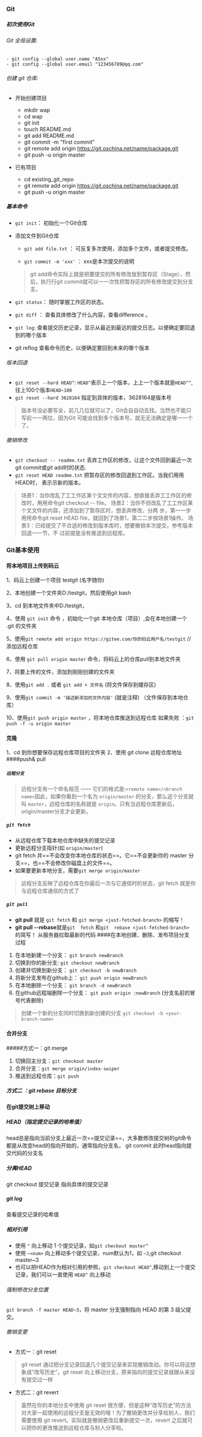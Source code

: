 ### Git


##### 初次使用Git
###### Git 全局设置:

    - git config --global user.name "ASxx" 
    - git config --global user.email "123456789@qq.com"

###### 创建 git 仓库:
- 开始创建项目
    - mkdir wap
    - cd wap
    - git init
    - touch README.md
    - git add README.md
    - git commit -m "first commit"
    - git remote add origin https://git.oschina.net/name/package.git
    - git push -u origin master

- 已有项目
    - cd existing_git_repo
    - git remote add origin https://git.oschina.net/name/package.git
    - git push -u origin master

##### 基本命令
-  `git init`：
初始化一个Git仓库

- 添加文件到Git仓库
    - `git add file.txt` ：
    可反复多次使用，添加多个文件，或者提交修改。

    - `git commit -m 'xxx'` ：
    xxx是本次提交的说明
    > git add命令实际上就是把要提交的所有修改放到暂存区（Stage），然后，执⾏行git commit就可以⼀一次性把暂存区的所有修改提交到分⽀支。 
-  `git status`：
随时掌握工作区的状态。

- `git diff` ：
查看具体修改了什么内容，查看difference 。
- `git log`:
 查看提交历史记录，显示从最近到最远的提交日志。以便确定要回退到的哪个版本
- git reflog 
 查看命令历史，以便确定要回到未来的哪个版本
###### 版本回退
- `git reset --hard HEAD^`:
`HEAD^`表示上一个版本，上上一个版本就是`HEAD^^`,往上100个版本`HEAD~100`
- `git reset --hard 3628164`
指定到具体的版本，3628164是版本号
 > 版本号没必要写全，前⼏几位就可以了，Git会⾃自动去找。当然也不能只写前⼀一两位，因为Git 可能会找到多个版本号，就⽆无法确定是哪⼀一个了。

###### 撤销修改
- `git checkout -- readme.txt`
丢弃工作区的修改，让这个文件回到最近一次git commit或git add时的状态.
- `git reset HEAD readme.txt`
把暂存区的修改回退到工作区。当我们⽤用HEAD时， 表⽰示新的版本。 
> 场景1：当你改乱了⼯工作区某个⽂文件的内容，想直接丢弃⼯工作区的修改时，⽤用命令git checkout -- file。 
场景2：当你不但改乱了⼯工作区某个⽂文件的内容，还添加到了暂存区时，想丢弃修改，分两 步，第⼀一步⽤用命令git reset HEAD file，就回到了场景1，第⼆二步按场景1操作。 
场景3：已经提交了不合适的修改到版本库时，想要撤销本次提交，参考版本回退⼀一节，不 过前提是没有推送到远程库。

### Git基本使用

#### 将本地项目上传到码云
1、码云上创建一个项目 testgit (名字随你)

2、本地创建一个文件夹D:/testgit，然后使用git bash    

3、cd 到本地文件夹中D:/testgit，

4、使用 `git init` 命令 ，初始化一个git 本地仓库（项目）,会在本地创建一个 .git 的文件夹

5、使用`git remote add origin https://gitee.com/你的码云用户名/testgit`      //添加远程仓库

6、使用 `git pull origin master` 命令，将码云上的仓库pull到本地文件夹

7、将要上传的文件，添加到刚刚创建的文件夹

8、使用`git add .` 或者 `git add + 文件名` (将文件保存到缓存区)

9、使用`git commit -m '描述新添加的文件内容'`  (就是注释)   （文件保存到本地仓库）

10、使用`git push origin master` ，将本地仓库推送到远程仓库
如果失败 ：`git push -f -u origin master`
#### 克隆
1、cd 到你想要保存远程仓库项目的文件夹
2、使用 git clone 远程仓库地址
####push& pull
##### `远程分支`
>远程分支有一个命名规范 —— 它们的格式是:`
<remote name>/<branch name>
`因此，如果你看到一个名为 `origin/master` 的分支，那么这个分支就叫 `master`，远程仓库的名称就是 `origin`。只有当远程仓库更新后，origin/master分支才会更新。
##### `git fetch`
- 从远程仓库下载本地仓库中缺失的提交记录
- 更新远程分支指针(如 `origin/master`)
- git fetch 并==不会改变你本地仓库的状态==。它==不会更新你的 master 分支==，也==不会修改你磁盘上的文件==。
- 如果要更新本地分支，需要`git merge origin/master`

> 远程分支反映了远程仓库在你最后一次与它通信时的状态，git fetch 就是你与远程仓库通信的方式了

##### `git pull`
- **git pull** 就是 `git fetch` 和 `git merge <just-fetched-branch>` 的缩写！
- **git pull --rebase**就是`git  fetch` 和`git  rebase <just-fetched-branch>` 的简写！
    从服务器拉取最新的代码
####在本地创建、删除、发布项目分支
过程
1. 在本地新建一个分支： `git branch newBranch`
2. 切换到你的新分支: `git checkout newBranch`
3. 创建并切换到新分支： `git checkout -b newBranch`
4. 将新分支发布在github上： `git push origin newBranch`
5. 在本地删除一个分支： `git branch -d newBranch`
6. 在github远程端删除一个分支： `git push origin :newBranch`   (分支名前的冒号代表删除)

>创建一个新的分支同时切换到新创建的分支 `git checkout -b <your-branch-name>`

#### 合并分支
#####方式一：git merge
1. 切换回主分支：`git checkout master`
2. 合并分支：`git merge origin/index-swiper`
3. 推送到远程仓库：`git push`
##### 方式二 ：git rebase 目标分支
#### 在git提交树上移动
##### HEAD（指定提交记录的哈希值）
head总是指向当前分支上最近一次==提交记录==，大多数修改提交树的git命令都是从改变head的指向开始的，通常指向分支名，
git commit  此时head指向提交代码的分支名
##### 分离HEAD
git checkout 提交记录
指向具体的提交记录
##### git log
查看提交记录的哈希值
##### 相对引用
- 使用 `^` 向上移动 1 个提交记录，如`git checkout master^`
- 使用 `~<num>` 向上移动多个提交记录，num默认为1，如 `~3`,git checkout master~3
- 也可以把HEAD作为相对引用的参照，`git checkout HEAD^`,移动到上一个提交记录，我们可以一直使用 `HEAD^` 向上移动
###### 强制修改分支位置
`git branch -f master HEAD~3`，将 master 分支强制指向 HEAD 的第 3 级父提交。
###### 撤销变更
- 方式一：git reset

> git reset 通过把分支记录回退几个提交记录来实现撤销改动。你可以将这想象成“改写历史”。git reset 向上移动分支，原来指向的提交记录就跟从来没有提交过一样

- 方式二：git revert

> 虽然在你的本地分支中使用 git reset 很方便，但是这种“改写历史”的方法对大家一起使用的远程分支是无效的哦！为了撤销更改并分享给别人，我们需要使用 git revert。实际就是撤销更改后重新提交一次，revert 之后就可以把你的更改推送到远程仓库与别人分享啦。

 